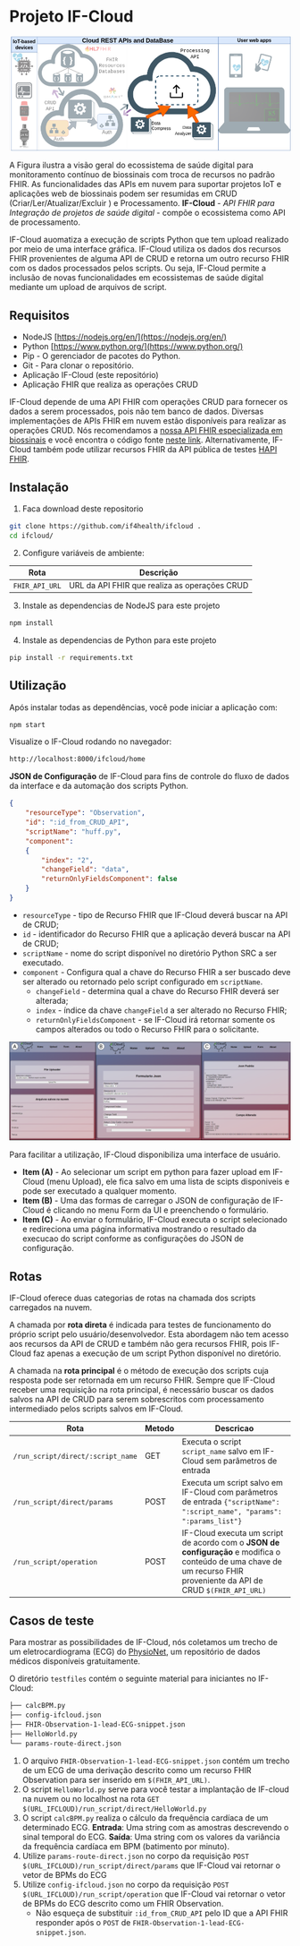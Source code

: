 # Projeto IF-Cloud
  
![IF-Cloud (API FHIR para Integração de projetos de saúde digital)](./img/IF-Cloud-paper-CBIS2024.png)

A Figura ilustra a visão  geral do ecossistema de saúde digital para monitoramento contínuo de biossinais com troca de recursos no padrão FHIR. As funcionalidades das APIs em nuvem para suportar projetos IoT e aplicações web de biossinais podem ser resumidas em CRUD (Criar/Ler/Atualizar/Excluir ) e Processamento. **IF-Cloud** - *API FHIR para Integração de projetos de saúde digital* - compõe o ecossistema como API de processamento.

IF-Cloud auomatiza a execução de scripts Python que tem upload realizado por meio de uma interface gráfica. IF-Cloud utiliza os dados dos recursos FHIR provenientes de alguma API de CRUD e retorna um outro recurso FHIR com os dados processados pelos scripts. Ou seja, IF-Cloud permite a inclusão de novas funcionalidades em ecossistemas de saúde digital mediante um upload de arquivos de script.


## Requisitos
- NodeJS [https://nodejs.org/en/](https://nodejs.org/en/)
- Python [https://www.python.org/](https://www.python.org/)
- Pip - O gerenciador de pacotes do Python.
- Git - Para clonar o repositório.
- Aplicação IF-Cloud (este repositório)
- Aplicação FHIR que realiza as operações CRUD


IF-Cloud depende de uma API FHIR com operações CRUD para fornecer os dados a serem processados, pois não tem banco de dados. Diversas implementações de APIs FHIR em nuvem estão disponíveis para realizar as operações CRUD.
Nós recomendamos a [nossa API FHIR especializada em biossinais](https://biosignalinfhir.if4health.com.br/api-docs/) e você encontra o código fonte [neste link](https://github.com/if4health/FASS-ECG). Alternativamente, IF-Cloud também pode utilizar recursos FHIR da API pública de testes [HAPI FHIR](https://hapi.fhir.org/baseR4/swagger-ui/).


## Instalação
1. Faca download deste repositorio
```sh
git clone https://github.com/if4health/ifcloud .
cd ifcloud/
```
2. Configure variáveis de ambiente:

| Rota | Descrição |
|------|-----------|
| `FHIR_API_URL` | URL da API FHIR que realiza as operações CRUD |


3. Instale as dependencias de NodeJS para este projeto 
```sh
npm install
```

4. Instale as dependencias de Python para este projeto 
```sh
pip install -r requirements.txt
```


## Utilização
Após instalar todas as dependências, você pode iniciar a aplicação com:
```sh
npm start
```
Visualize o IF-Cloud rodando no navegador:
```sh
http://localhost:8000/ifcloud/home
```

**JSON de Configuração** de IF-Cloud para fins de controle do fluxo de dados da interface e da automação dos scripts Python.

```json
{
    "resourceType": "Observation",
    "id": ":id_from_CRUD_API",
    "scriptName": "huff.py",
    "component":
    {
        "index": "2",
        "changeField": "data",
        "returnOnlyFieldsComponent": false
    }
}
```

- `resourceType` - tipo de Recurso FHIR que IF-Cloud deverá buscar na API de CRUD;
- `id` - identificador do Recurso FHIR que a aplicação deverá buscar na API de CRUD;
- `scriptName` - nome do script disponível no diretório Python SRC a ser executado.
- `component` - Configura qual a chave do Recurso FHIR a ser buscado deve ser alterado ou retornado pelo script configurado em `scriptName`.
	- `changeField` - determina qual a chave do Recurso FHIR deverá ser alterada;
	- `index` - índice da chave `changeField` a ser alterado no Recurso FHIR;
	- `returnOnlyFieldsComponent` - se IF-Cloud irá retornar somente os campos alterados ou todo o Recurso FHIR para o solicitante.


![Interface de Usuário do IF-Cloud](./img/IF-Cloud-UI.png)

Para facilitar a utilização, IF-Cloud disponibiliza uma interface de usuário.
- **Item (A)** - Ao selecionar um script em python para fazer upload em IF-Cloud (menu Upload), ele fica salvo em uma lista de scipts disponiveis e pode ser executado a qualquer momento.
- **Item (B)** - Uma das formas de carregar o JSON de configuração de IF-Cloud é clicando no menu Form da UI e preenchendo o formulário.
- **Item (C)** - Ao enviar o formulário, IF-Cloud executa o script selecionado e redireciona uma página informativa mostrando o resultado da execucao do script conforme as configurações do JSON de configuração.



## Rotas

IF-Cloud oferece duas categorias de rotas na chamada dos scripts carregados na nuvem. 

A chamada por **rota direta** é indicada para testes de funcionamento do próprio script pelo usuário/desenvolvedor. Esta abordagem não tem acesso aos recursos da API de CRUD e também não gera recursos FHIR, pois IF-Cloud faz apenas a execução de um script Python disponível no diretório. 

A chamada na **rota principal** é o método de execução dos scripts cuja resposta pode ser retornada em um recurso FHIR. Sempre que IF-Cloud receber uma requisição na rota principal, é necessário buscar os dados salvos na API de CRUD para serem sobrescritos com processamento intermediado pelos scripts salvos em IF-Cloud. 

 
| Rota               | Metodo | Descricao                                                                                                  |
|--------------------|--------|------------------------------------------------------------------------------------------------------------|
| `/run_script/direct/:script_name` | GET | Executa o script `script_name` salvo em IF-Cloud sem parâmetros de entrada |
| `/run_script/direct/params` | POST | Executa um script salvo em IF-Cloud com parâmetros de entrada `{"scriptName": ":script_name", "params": ":params_list"}` |
| `/run_script/operation` | POST | IF-Cloud executa um script de acordo com o **JSON de configuração** e modifica o conteúdo de uma chave de um recurso FHIR proveniente da API de CRUD `$(FHIR_API_URL)` |


## Casos de teste

Para mostrar as possibilidades de IF-Cloud, nós coletamos um trecho de um eletrocardiograma (ECG) do [PhysioNet](https://physionet.org/), um repositório de dados médicos disponíveis gratuitamente.

O diretório `testfiles` contém o seguinte material para iniciantes no IF-Cloud: 
```sh
├── calcBPM.py
├── config-ifcloud.json
├── FHIR-Observation-1-lead-ECG-snippet.json
├── HelloWorld.py
└── params-route-direct.json
```

1. O arquivo `FHIR-Observation-1-lead-ECG-snippet.json` contém um trecho de um ECG de uma derivação descrito como um recurso FHIR Observation para ser inserido em `$(FHIR_API_URL)`.
2. O script `HelloWorld.py` serve para você testar a implantação de IF-cloud na nuvem ou no localhost na rota `GET $(URL_IFCLOUD)/run_script/direct/HelloWorld.py`
3. O script `calcBPM.py` realiza o cálculo da frequência cardíaca de um determinado ECG. **Entrada**: Uma string com as amostras descrevendo o sinal temporal do ECG. **Saída**: Uma string com os valores da variância da frequência cardíaca em BPM (batimento por minuto).
4. Utilize `params-route-direct.json` no corpo da requisição `POST $(URL_IFCLOUD)/run_script/direct/params` que IF-Cloud vai retornar o vetor de BPMs do ECG
5. Utilize `config-ifcloud.json` no corpo da requisição `POST $(URL_IFCLOUD)/run_script/operation` que IF-Cloud vai retornar o vetor de BPMs do ECG descrito como um FHIR Observation. 
	- Não esqueça de substituir `:id_from_CRUD_API` pelo ID que a API FHIR responder após o `POST` de `FHIR-Observation-1-lead-ECG-snippet.json`.


